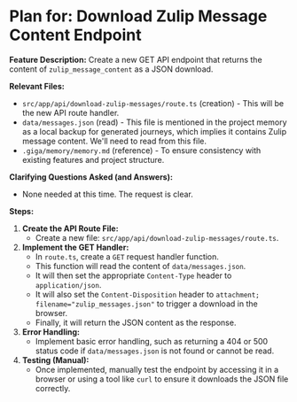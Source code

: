 # Plan for: Download Zulip Message Content Endpoint

**Feature Description:** Create a new GET API endpoint that returns the content of `zulip_message_content` as a JSON download.

**Relevant Files:**

*   `src/app/api/download-zulip-messages/route.ts` (creation) - This will be the new API route handler.
*   `data/messages.json` (read) - This file is mentioned in the project memory as a local backup for generated journeys, which implies it contains Zulip message content. We'll need to read from this file.
*   `.giga/memory/memory.md` (reference) - To ensure consistency with existing features and project structure.

**Clarifying Questions Asked (and Answers):**

*   None needed at this time. The request is clear.

**Steps:**

1.  **Create the API Route File:**
    *   Create a new file: `src/app/api/download-zulip-messages/route.ts`.
2.  **Implement the GET Handler:**
    *   In `route.ts`, create a `GET` request handler function.
    *   This function will read the content of `data/messages.json`.
    *   It will then set the appropriate `Content-Type` header to `application/json`.
    *   It will also set the `Content-Disposition` header to `attachment; filename="zulip_messages.json"` to trigger a download in the browser.
    *   Finally, it will return the JSON content as the response.
3.  **Error Handling:**
    *   Implement basic error handling, such as returning a 404 or 500 status code if `data/messages.json` is not found or cannot be read.
4.  **Testing (Manual):**
    *   Once implemented, manually test the endpoint by accessing it in a browser or using a tool like `curl` to ensure it downloads the JSON file correctly. 